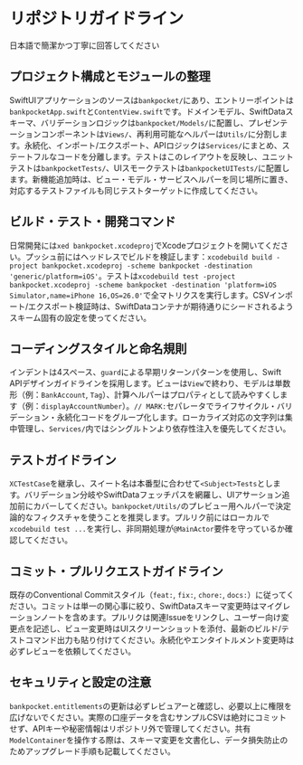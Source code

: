 # リポジトリガイドライン

日本語で簡潔かつ丁寧に回答してください

## プロジェクト構成とモジュールの整理

SwiftUIアプリケーションのソースは`bankpocket/`にあり、エントリーポイントは`bankpocketApp.swift`と`ContentView.swift`です。ドメインモデル、SwiftDataスキーマ、バリデーションロジックは`bankpocket/Models/`に配置し、プレゼンテーションコンポーネントは`Views/`、再利用可能なヘルパーは`Utils/`に分割します。永続化、インポート/エクスポート、APIロジックは`Services/`にまとめ、ステートフルなコードを分離します。テストはこのレイアウトを反映し、ユニットテストは`bankpocketTests/`、UIスモークテストは`bankpocketUITests/`に配置します。新機能追加時は、ビュー・モデル・サービスヘルパーを同じ場所に置き、対応するテストファイルも同じテストターゲットに作成してください。

## ビルド・テスト・開発コマンド

日常開発には`xed bankpocket.xcodeproj`でXcodeプロジェクトを開いてください。プッシュ前にはヘッドレスでビルドを検証します：`xcodebuild build -project bankpocket.xcodeproj -scheme bankpocket -destination 'generic/platform=iOS'`。テストは`xcodebuild test -project bankpocket.xcodeproj -scheme bankpocket -destination 'platform=iOS Simulator,name=iPhone 16,OS=26.0'`で全マトリクスを実行します。CSVインポート/エクスポート検証時は、SwiftDataコンテナが期待通りにシードされるようスキーム固有の設定を使ってください。

## コーディングスタイルと命名規則

インデントは4スペース、`guard`による早期リターンパターンを使用し、Swift APIデザインガイドラインを採用します。ビューは`View`で終わり、モデルは単数形（例：`BankAccount`, `Tag`）、計算ヘルパーはプロパティとして読みやすくします（例：`displayAccountNumber`）。`// MARK:`セパレータでライフサイクル・バリデーション・永続化コードをグループ化します。ローカライズ対応の文字列は集中管理し、`Services/`内ではシングルトンより依存性注入を優先してください。

## テストガイドライン

`XCTestCase`を継承し、スイート名は本番型に合わせて`<Subject>Tests`とします。バリデーション分岐やSwiftDataフェッチパスを網羅し、UIアサーション追加前にカバーしてください。`bankpocket/Utils/`のプレビュー用ヘルパーで決定論的なフィクスチャを使うことを推奨します。プルリク前にはローカルで`xcodebuild test ...`を実行し、非同期処理が`@MainActor`要件を守っているか確認してください。

## コミット・プルリクエストガイドライン

既存のConventional Commitスタイル（`feat:`, `fix:`, `chore:`, `docs:`）に従ってください。コミットは単一の関心事に絞り、SwiftDataスキーマ変更時はマイグレーションノートを含めます。プルリクは関連Issueをリンクし、ユーザー向け変更点を記述し、ビュー変更時はUIスクリーンショットを添付、最新のビルド/テストコマンド出力も貼り付けてください。永続化やエンタイトルメント変更時は必ずレビューを依頼してください。

## セキュリティと設定の注意

`bankpocket.entitlements`の更新は必ずレビュアーと確認し、必要以上に権限を広げないでください。実際の口座データを含むサンプルCSVは絶対にコミットせず、APIキーや秘密情報はリポジトリ外で管理してください。共有`ModelContainer`を操作する際は、スキーマ変更を文書化し、データ損失防止のためアップグレード手順も記載してください。
